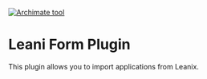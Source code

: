 [![Archimate tool](https://www.archimatetool.com/wp-content/uploads/2018/07/header.png)](http://www.archimatetool.com/)
# Leani Form Plugin
This plugin allows you to import applications from Leanix.
